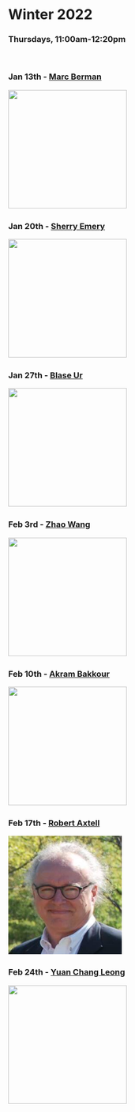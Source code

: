 # Winter 2022
### Thursdays, 11:00am-12:20pm

<br>

### Jan 13th - [Marc Berman](https://github.com/uchicago-computation-workshop/Winter2022/tree/master/01-13_Berman)

<div><img src="https://macss.uchicago.edu/sites/macss.uchicago.edu/files/styles/columnwidth-wider/public/uploads/images/Screen%20Shot%202018-06-27%20at%2011.09.43%20AM.png?itok=WqfiFvS_" width="240" height="240"></div>

### Jan 20th - [Sherry Emery](https://github.com/uchicago-computation-workshop/Winter2022/tree/master/01-20_Emery)

<div><img src="https://www.norc.org/PublishingImages/people/Emery_Large.jpg" width="240" height="240"></div>

### Jan 27th - [Blase Ur](https://github.com/uchicago-computation-workshop/Winter2022/tree/master/01-27_Ur)

<div><img src="https://www.blaseur.com/blase_headshot_400.jpg" width="240" height="240"></div>

### Feb 3rd - [Zhao Wang](https://github.com/uchicago-computation-workshop/Winter2022/tree/master/02-03_Wang)

<div><img src="https://macss.uchicago.edu/sites/macss.uchicago.edu/files/styles/columnwidth-wider/public/uploads/images/Screen%20Shot%202021-08-02%20at%204.44.41%20PM.png?itok=9ywJhaZu" width="240" height="240"></div>

### Feb 10th - [Akram Bakkour](https://github.com/uchicago-computation-workshop/Winter2022/tree/master/02-10_Bakkour)

<div><img src="https://psychology.uchicago.edu/sites/psychology.uchicago.edu/files/styles/columnwidth-wider/public/uploads/images/thumbnail_AkramBakkour-1x1-HD-Web_3.jpg?itok=O6tBLHwX" width="240" height="240"></div>

### Feb 17th - [Robert Axtell](https://github.com/uchicago-computation-workshop/Winter2022/tree/master/02-17_Axtell)

<div><img src="Rob Axtell.png" width="230" height="240"></div>

### Feb 24th - [Yuan Chang Leong](https://github.com/uchicago-computation-workshop/Winter2022/tree/master/02-24_Leong)

<div><img src="https://ycleong.github.io/author/yuan-chang-leong/avatar_huffffcb5e8eba9052c51a75bcd3d930c6_161383_270x270_fill_q90_lanczos_center.jpg" width="240" height="240"></div>